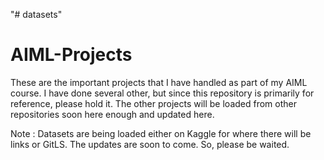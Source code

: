 "# datasets" 
# AIML-Projects

These are the important projects that I have handled as part of my AIML course. I have done several other, but since this repository is primarily for reference, please hold it. The other projects will be loaded from other repositories soon here enough and updated here.

Note : Datasets are being loaded either on Kaggle for where there will be links or GitLS. The updates are soon to come. So, please be waited.
